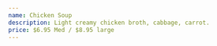 ```yaml
---
name: Chicken Soup
description: Light creamy chicken broth, cabbage, carrot.
price: $6.95 Med / $8.95 large
---
```

